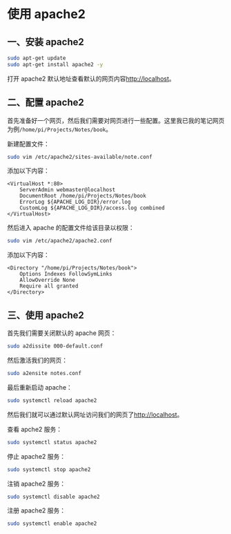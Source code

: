 # 使用 apache2

## 一、安装 apache2

```bash
sudo apt-get update
sudo apt-get install apache2 -y
```

打开 apache2 默认地址查看默认的网页内容[http://localhost](http://localhost)。

## 二、配置 apache2

首先准备好一个网页，然后我们需要对网页进行一些配置。这里我已我的笔记网页为例`/home/pi/Projects/Notes/book`。

新建配置文件：

```bash
sudo vim /etc/apache2/sites-available/note.conf
```

添加以下内容：

```
<VirtualHost *:80>
    ServerAdmin webmaster@localhost
    DocumentRoot /home/pi/Projects/Notes/book
    ErrorLog ${APACHE_LOG_DIR}/error.log
    CustomLog ${APACHE_LOG_DIR}/access.log combined
</VirtualHost>
```

然后进入 apache 的配置文件给该目录以权限：

```bash
sudo vim /etc/apache2/apache2.conf
```

添加以下内容：

```
<Directory "/home/pi/Projects/Notes/book">
    Options Indexes FollowSymLinks
    AllowOverride None
    Require all granted
</Directory>
```

## 三、使用 apache2

首先我们需要关闭默认的 apache 网页：

```bash
sudo a2dissite 000-default.conf
```

然后激活我们的网页：

```bash
sudo a2ensite notes.conf
```

最后重新启动 apache：

```bash
sudo systemctl reload apache2
```

然后我们就可以通过默认网址访问我们的网页了[http://localhost](http://localhost)。

查看 apche2 服务：

```bash
sudo systemctl status apache2
```

停止 apache2 服务：

```bash
sudo systemctl stop apache2
```

注销 apache2 服务：

```bash
sudo systemctl disable apache2
```

注册 apache2 服务：

```bash
sudo systemctl enable apache2
```
